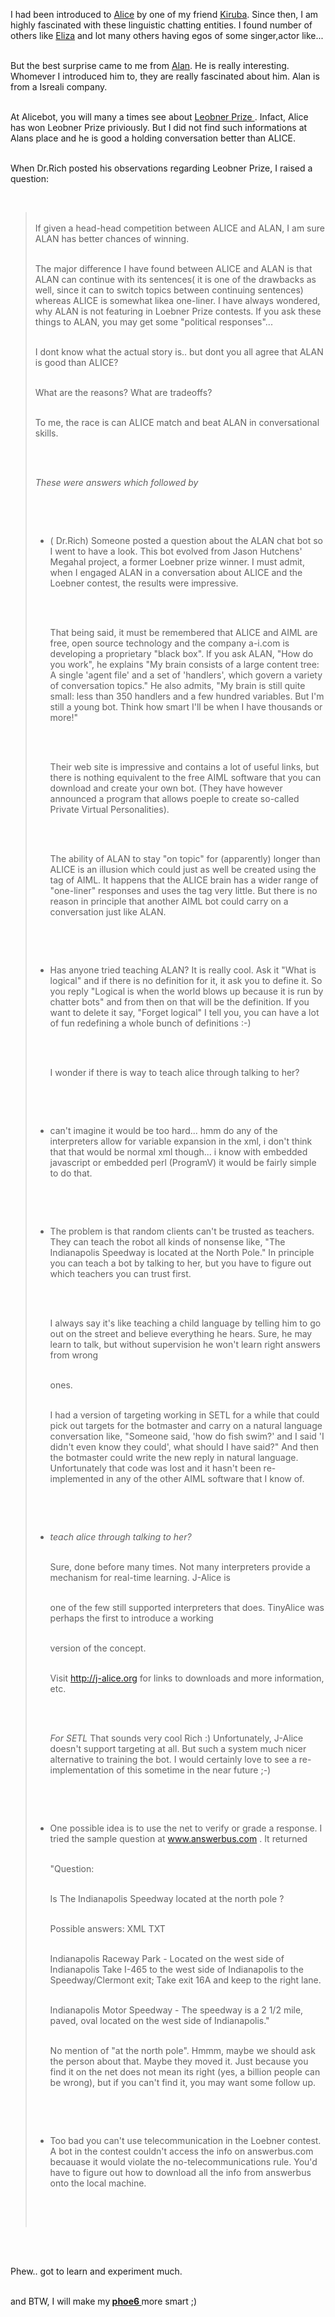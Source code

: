 <html><body><p>I had been introduced to <a href="http://www.alicebot.org">Alice</a> by one of my friend <a href="http://geocities.com/kulalosai">Kiruba</a>. Since then, I am highly fascinated with these linguistic chatting entities. I found number of others like <a href="http://www-ai.ijs.si/eliza/eliza.html">Eliza</a> and lot many others having egos of some singer,actor like...

<br>But the best surprise came to me from <a href="http://www.a-i.com">Alan</a>. He is really interesting. Whomever I introduced him to, they are really fascinated about him. Alan is from a Isreali company.

<br>At Alicebot, you will many a times see about <a href="http://www.loebner.net/Prizef/loebner-prize.html">Leobner Prize </a>. Infact, Alice has won Leobner Prize priviously. But I did not find such informations at Alans place and he is good a holding conversation better than ALICE.

<br>When Dr.Rich posted his observations regarding Leobner Prize, I raised a question:

<br></p><blockquote>

<br>If given a head-head competition between ALICE and ALAN, I am sure ALAN has better chances of winning. 

<br>The major difference I have found between ALICE and ALAN is that ALAN can continue with its sentences( it is one of the drawbacks as well, since it can to switch topics between continuing sentences) whereas ALICE is somewhat likea one-liner. I have always wondered, why ALAN is not featuring in Loebner Prize contests. If you ask these things to ALAN, you may get some "political responses"...

<br>I dont know what the actual story is.. but dont you all agree that ALAN is good than ALICE?

<br>What are the reasons? What are tradeoffs?  

<br>To me, the race is can ALICE match and beat ALAN in conversational skills.

<br>

<br><em>These were answers which followed by </em>

<br><ul>

<br><li>( Dr.Rich) Someone posted a question about the ALAN chat bot so I went to have a look.  This bot evolved from Jason Hutchens' Megahal project, a former Loebner prize winner.  I must admit, when I engaged ALAN in a conversation about ALICE and the Loebner contest, the results were impressive.

<br>

<br>That being said, it must be remembered that ALICE and AIML are free, open source technology and the company a-i.com is developing a proprietary "black box".  If you ask ALAN, "How do you work", he explains "My brain consists of a large content tree: A single 'agent file' and a set of 'handlers', which govern a variety of conversation topics."  He also admits, "My brain is still quite small: less than 350 handlers and a few hundred variables. But I'm still a young bot. Think how smart I'll be when I have thousands or more!"

<br>

<br>Their web site is impressive and contains a lot of useful links, but there is nothing equivalent to the free AIML software that you can download and create your own bot.  (They have however announced a program that allows poeple to create so-called Private Virtual Personalities).

<br>

<br>The ability of ALAN to stay "on topic" for (apparently) longer than ALICE is an illusion which could just as well be created using the  tag of AIML.  It happens that the ALICE brain has a wider range of "one-liner" responses and uses the  tag very little.  But there is no reason in principle that another AIML bot could carry on a conversation just like ALAN.

<br>

<br></li><li> Has anyone tried teaching ALAN? It is really cool. Ask it "What is logical" and if there is no definition for it, it ask you to define it. So you reply "Logical is when the world blows up because it is run by chatter bots" and from then on that will be the definition. If you want to delete it say, "Forget logical" I tell you, you can have a lot of fun redefining a whole bunch of definitions :-)

<br>

<br>I wonder if there is way to teach alice through talking to her?

<br>

<br></li><li> can't imagine it would be too hard... hmm do any of the interpreters allow for variable expansion in the xml, i don't think that that would be normal xml though... i know with embedded javascript or embedded perl (ProgramV) it would be fairly simple to do that.

<br>

<br></li><li>The problem is that random clients can't be trusted as teachers.  They can teach the robot all kinds of nonsense like, "The Indianapolis Speedway is located at the North Pole."  In principle you can teach a bot by talking to her, but you have to figure out which teachers you can trust first.

<br>

<br>I always say it's like teaching a child language by telling him to go out on the street and believe everything he hears.  Sure, he may learn to talk, but without supervision he won't learn right answers from wrong

<br>ones. 

<br>I had a version of targeting working in SETL for a while that could pick out targets for the botmaster and carry on a natural language conversation like, "Someone said, 'how do fish swim?' and I said 'I didn't even know they could', what should I have said?"  And then the botmaster could write the new reply in natural language.  Unfortunately that code was lost and it hasn't been re-implemented in any of the other AIML software that I know of.

<br>

<br></li><li> <i>teach alice through  talking to her? </i> 

<br>Sure, done before many times. Not many interpreters provide a mechanism for real-time learning. J-Alice is

<br>one of the few still supported interpreters that does. TinyAlice was perhaps the first to introduce a working

<br>version of the concept. 

<br>Visit http://j-alice.org for links to downloads and more information, etc.

<br>

<br><i>For SETL</i> That sounds very cool Rich :) Unfortunately, J-Alice doesn't support targeting at all. But such a system much nicer alternative to training the bot. I would certainly love to see a re-implementation of this sometime in the near future ;-)

<br>

<br></li><li> One possible idea is to use the net to verify or grade a response. I tried the sample question at www.answerbus.com . It returned

<br>"Question:

<br>Is The Indianapolis Speedway located at the north pole ?

<br>Possible answers:   XML   TXT

<br>Indianapolis Raceway Park - Located on the west side of Indianapolis Take I-465 to the west side of Indianapolis to the Speedway/Clermont exit; Take exit 16A and keep to the right lane.

<br>Indianapolis Motor Speedway - The speedway is a 2 1/2 mile, paved, oval located on the west side of Indianapolis." 

<br>No mention of "at the north pole". Hmmm, maybe we should ask the person about that. Maybe they moved it. Just because you find it on the net does not mean its right (yes, a billion people can be wrong), but if you can't find it, you may want some follow up.

<br>

<br></li><li> Too bad you can't use telecommunication in the Loebner contest.  A bot in the contest couldn't access the info on answerbus.com becauase it would violate the no-telecommunications rule.  You'd have to figure out how to download all the info from answerbus onto the local machine.

<br></li></ul>

<br></blockquote>

<br>

<br>Phew.. got to learn and experiment much.

<br>and BTW, I will make my<b> <a href="http://www.pandorabots.com/pandora/talk?botid=9ba734d7ae346931"> phoe6 </a></b> more smart ;)

<br>

<br></body></html>